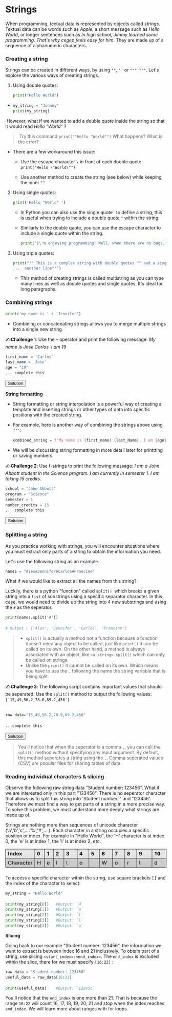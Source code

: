 

# Strings



When programming, textual data is represented by objects called *strings*.  Textual data can be words such as *Apple*, a short message such as *Hello World*, or longer sentences such as *In high school, Jimmy learned some programming. That's why cegep feels easy for him*.  They are made up of a sequence of alphanumeric characters.



### Creating a string

Strings can be created in different ways, by using `""`, `''` or `""" """`. Let's explore the various ways of creating strings.

1. Using double quotes:

   ```python
   print("Hello World")
   ```

 - ```python
   my_string = "Johnny"
   print(my_string)
   ```

​	However, what if we wanted to add a double quote inside the string so that it would read *Hello "World"* ? 

> ​	Try this command `print(""Hello "World"")` What happens? What is the error?

- There are a few workaround this issue:

  - Use the escape character `\` in front of each double quote `print("Hello \"World\"")`

  - Use another method to create the string (see below) while keeping the inner `""`

    

2. Using single quotes:

   ```python
   print('Hello "World" ')
   ```

   - In Python you can also use the single quote`'` to define a string, this is useful when trying to include a double quote `"` within the string. 

   - Similarly to the double quote, you can use the escape character to include a single quote within the string.

     ```python
     print('I\'m enjoying programming! Well, when there are no bugs.')
     ```

     

3. Using triple quotes:

   ```python
   print(""" This is a complex string with double quotes "" and a single quote '' that splits over
   ...  another line""")
   ```

   - This method of creating strings is called multistring as you can type many lines as well as double quotes and single quotes. It's ideal for long paragraphs. 



### Combining strings

```python
print('my name is ' + 'Jennifer')
```

- Combining or concatenating strings allows you to merge multiple strings into a single new string.





✍️**Challenge 1**: Use the `+` operator and print the following message: *My name is Jose Carlos. I am 19* 

```python
first_name = 'Carlos'
last_name = 'Jose'
age = "19"
... complete this
```
<div class="button-container">     
    <a href="https://app.codeboot.org/5.0.0/?init=.oYXJpdGhtZXRpY3MxLnB5~XQAAgABzAAAAAAAAAAA7iAOiEWEBkg99P3WsHCwTzyEnkel2CBOuLrjllUppjR2CUAq-gAuD7LU2oyanmA9U_RpSi-drNpr416lu9L-NrvGsbtQ5a-GEWkgA0kTkSGfwDTPluIsbrwON_vHxgA==.fY2hhbGxlbmdlXzFfc3RyaW5ncy5weQ==~XQAAgAB5AAAAAAAAAAAzGkqsDHS3yZVBWa5WuU7QM_KeWQeevEJUcGYfrL3-FaUb3PFP3rJh4MvDNO-UDmD7nJG24sb7kGPAIHJzWmmNcf0-KNRon71pjcon8QtB6nXlWgYLFl7yXfmAe4A=.~lang=py-novice.~showLineNumbers=true.~hidden=true.e" target="_blank">        
    <button class="codeboot-button">
      <span>Solution</span>
    </button>     
    </a> 
</div>


**String formatting**

- String formatting or string interpolation is a powerful way of creating a template and inserting strings or other types of data into specific positions with the created string. 

- For example, here is another way of combining the strings above using  `f''`:

  ```python
  combined_string = f'My name is {first_name} {last_Name}. I am {age}'
  ```

- We will be discussing string formatting in more detail later for printtting or saving numbers. 

✍️**Challenge 2**: Use f-strings to print the following message: 
*I am a John Abbott student in the Science program.
I am currently in semester 1.
I am taking 15 credits.* 

```python
school = "John Abbott" 
program = "Science"
semester = 1
number_credits = 15
... complete this
```
<div class="button-container">     
    <a href="https://app.codeboot.org/5.0.0/?init=.oYXJpdGhtZXRpY3MxLnB5~XQAAgABzAAAAAAAAAAA7iAOiEWEBkg99P3WsHCwTzyEnkel2CBOuLrjllUppjR2CUAq-gAuD7LU2oyanmA9U_RpSi-drNpr416lu9L-NrvGsbtQ5a-GEWkgA0kTkSGfwDTPluIsbrwON_vHxgA==.oY2hhbGxlbmdlXzFfc3RyaW5ncy5weQ==~XQAAgAB5AAAAAAAAAAAzGkqsDHS3yZVBWa5WuU7QM_KeWQeevEJUcGYfrL3-FaUb3PFP3rJh4MvDNO-UDmD7nJG24sb7kGPAIHJzWmmNcf0-KNRon71pjcon8QtB6nXlWgYLFl7yXfmAe4A=.fY2hhbGxlbmdlXzJfc3RyaW5ncy5weQ==~XQAAgADrAAAAAAAAAAA5mMlPmjxwaEyBlFtWP3n-9YeSldSHgTL78h6hzXIyH3YBvTPRPTOJLxjjl5relcBZwGdXsPrhe7qNy44XJap0ql2y_XKzIDNmiG6437VBP-YCAcPrWuhJKUBEwSzZekH5WyOpUybKsEz6ReRreyR90HwxivM-A9ZGCPUqTfQ70hq79iTl-H71AxJYOe6_FYaVPE7sJhv_3y34wA==.~lang=py-novice.~showLineNumbers=true.~hidden=true.e" target="_blank">        
    <button class="codeboot-button">
      <span>Solution</span>
    </button>     
    </a> 
</div>  

### Splitting a string

As you practice working with strings, you will encounter situations where you must extract only parts of a string to obtain the information you need.

Let's use the following string as an example.

```python
names = "Alex#Jennifer#Carlos#Francine"
```

What if we would like to extract all the names from this string?

Luckily, there is a python "function" called `split() `which breaks a given string into a `list` of substrings using a specific separator character. In this case, we would need to divide up the string into 4 new substrings and using the `#` as the seperator.

```python
print(names.split('#'))

# Output : ['Alex', 'Jennifer', 'Carlos', 'Francine']
```



> - `split()` is actually a method not a function because a function doesn't need any object to be called, just like `print()` it can be called on its own. On the other hand, a method is always associated with an object, like `<a string>.split()` which can only be called on strings.
> - Unlike the `print()` it cannot be called on its own. Which means you have to use the `.` following the name the string variable that is being split.

✍️**Challenge 3**: The following script contains important values that should be seperated. Use the `split()` method to output the following values: `['15,49,56.2,78.0,89.2,456']`
```python

raw_data="15,49,56.2,78.0,89.2,456"

...complete this
```
<div class="button-container">     
    <a href="https://app.codeboot.org/5.0.0/?init=.oYXJpdGhtZXRpY3MxLnB5~XQAAgABzAAAAAAAAAAA7iAOiEWEBkg99P3WsHCwTzyEnkel2CBOuLrjllUppjR2CUAq-gAuD7LU2oyanmA9U_RpSi-drNpr416lu9L-NrvGsbtQ5a-GEWkgA0kTkSGfwDTPluIsbrwON_vHxgA==.oY2hhbGxlbmdlXzFfc3RyaW5ncy5weQ==~XQAAgAB5AAAAAAAAAAAzGkqsDHS3yZVBWa5WuU7QM_KeWQeevEJUcGYfrL3-FaUb3PFP3rJh4MvDNO-UDmD7nJG24sb7kGPAIHJzWmmNcf0-KNRon71pjcon8QtB6nXlWgYLFl7yXfmAe4A=.oY2hhbGxlbmdlXzJfc3RyaW5ncy5weQ==~XQAAgADrAAAAAAAAAAA5mMlPmjxwaEyBlFtWP3n-9YeSldSHgTL78h6hzXIyH3YBvTPRPTOJLxjjl5relcBZwGdXsPrhe7qNy44XJap0ql2y_XKzIDNmiG6437VBP-YCAcPrWuhJKUBEwSzZekH5WyOpUybKsEz6ReRreyR90HwxivM-A9ZGCPUqTfQ70hq79iTl-H71AxJYOe6_FYaVPE7sJhv_3y34wA==.fY2hhbGxlbmdlXzNfc3RyaW5ncy5weQ==~XQAAgAA8AAAAAAAAAAA5GEtUbbz67SFqkqtVRDw3hmwFU4kdpaW0JSFzXKB8CEagjJ3rsikR1ADPHgss-bSEa9nVNzNGfas__j5VgA==.~lang=py-novice.~showLineNumbers=true.~hidden=true.e" target="_blank">        
    <button class="codeboot-button">
      <span>Solution</span>
    </button>     
    </a> 
</div>  

> You'll notice that when the seperator is a comma `,`, you can call the `split()` method without specifying any input argument. By default, this method seperates a string using the `,`.
> Comma seperated values (CSV) are popular files for sharing tables of data.


### Reading individual characters & slicing

Observe the following raw string data "Student number: 123456". What if we are interested only in this part "123456". There is no seperator character that allows us to split this string into 'Student number: ' and '123456'. Therefore we must find a way to get parts of a string in a more precise way. To solve this problem, we must understand more deeply what strings are made up of.

Strings are nothing more than sequences of unicode character ('a','b','c',....'%','#',....). Each character in a string occupies a specific position or index. For example in "Hello World", the 'H' character is at index 0, the 'e' is at index 1, the 'l' is at index 2, etc.

<img src="Images/strings_index.png" />

To access a specific character within the string, use square brackets `[]` and the index of the character to select:

```python
my_string = "Hello World"

print(my_string[0])   #Output: `H`
print(my_string[1])   #Output: `e`
print(my_string[2])   #Output: `l`
print(my_string[3])   #Output: `l`
print(my_string[4])   #Output: `o`
```


**Slicing**

Going back to our example "Student number: 123456", the information we want to extract is between index 16 and 21 inclusively. To obtain part of a string, use slicing `<start_index>:<end_index>`. The `end_index` is excluded within the slice, there for we must specify `[16:22]` :

```python
raw_data = "Student number: 123456"
useful_data = raw_data[16:22]  

print(useful_data)    #Output: `123456`
```

You'll notice that the `end_index` is one more than 21. That is because the range `16:22` will count 16, 17, 18, 19, 20, 21 and stop when the index reaches `end_index`.  We will learn more about ranges with for loops. 



